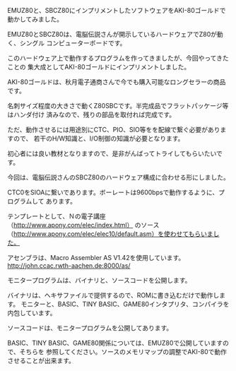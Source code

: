 EMUZ80と、SBCZ80にインプリメントしたソフトウェアをAKI-80ゴールドで動かしてみました。

EMUZ80とSBCZ80は、電脳伝説さんが開示しているハードウェアでZ80が動く、シングル
コンピューターボードです。

このハードウェア上で動作するプログラムを作ってきましたが、今回やってきたことの
集大成としてAKI-80ゴールドにインプリメントしました。

AKI-80ゴールドは、秋月電子通商さんで今でも購入可能なロングセラーの商品です。

名刺サイズ程度の大きさで動くZ80SBCです。半完成品でフラットパッケージ等はハンダ付け
済みなので、残りの部品を取付れば完成です。

ただ、動作させるには用途別にCTC、PIO、SIO等をを配線で繋ぐ必要がありますので、
若干のH/W知識と、I/O制御の知識が必要となります。

初心者には良い教材となりますので、是非がんばってトライしてもらいたいです。

今回は、電脳伝説さんのSBCZ80のハードウェア構成に合わせる形にしました。

CTC0をSIOAに繋いであります。ボーレートは9600bpsで動作するように、プログラムして
あります。

テンプレートとして、Ｎの電子講座（http://www.apony.com/elec/index.html）
のソース（http://www.apony.com/elec/elec10/default.asm）を使わせてもらいました。

アセンブラは、Macro Assembler AS V1.42を使用しています。
http://john.ccac.rwth-aachen.de:8000/as/

モニタープログラムは、バイナリと、ソースコードを公開します。

バイナリは、ヘキサファイルで提供するので、ROMに書き込むだけで動作します。
モニターと、BASIC、TINY BASIC、GAME80インタプリタ、コンパイラを内包しています。

ソースコードは、モニタープログラムを公開してあります。

BASIC、TINY BASIC、GAME80関係については、EMUZ80で公開していますので、そちらを
参照してください。ソースのメモリマップの調整でAKI-80で動作させることが出来ます。

